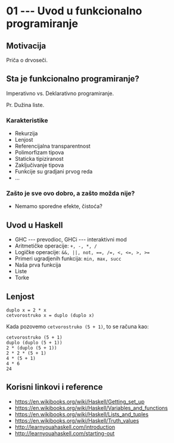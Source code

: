 # 01 --- Uvod u funkcionalno programiranje

## Motivacija

Priča o drvoseči.

## Sta je funkcionalno programiranje?

Imperativno vs. Deklarativno programiranje.

Pr. Dužina liste.

### Karakteristike

* Rekurzija
* Lenjost
* Referencijalna transparentnost
* Polimorfizam tipova
* Staticka tipiziranost
* Zaključivanje tipova
* Funkcije su gradjani prvog reda
* ...

### Zašto je sve ovo dobro, a zašto možda nije?

* Nemamo sporedne efekte, čistoća?

## Uvod u Haskell

* GHC --- prevodioc, GHCi --- interaktivni mod
* Aritmetičke operacije: ``+, -, *, /``
* Logičke operacije: ``&&, ||, not, ==, /=, <, <=, >, >=``
* Primeri ugradjenih funkcija: ``min, max, succ``
* Naša prva funkcija
* Liste
* Torke

## Lenjost



```{haskell}
duplo x = 2 * x
cetvorostruko x = duplo (duplo x)
```

Kada pozovemo ``cetvorostruko (5 + 1)``, to se računa kao:

```{haskell}
cetvorostruko (5 + 1)
duplo (duplo (5 + 1))
2 * (duplo (5 + 1))
2 * 2 * (5 + 1)
4 * (5 + 1)
4 * 6
24
```

## Korisni linkovi i reference

* https://en.wikibooks.org/wiki/Haskell/Getting_set_up
* https://en.wikibooks.org/wiki/Haskell/Variables_and_functions
* https://en.wikibooks.org/wiki/Haskell/Lists_and_tuples
* https://en.wikibooks.org/wiki/Haskell/Truth_values
* http://learnyouahaskell.com/introduction
* http://learnyouahaskell.com/starting-out



